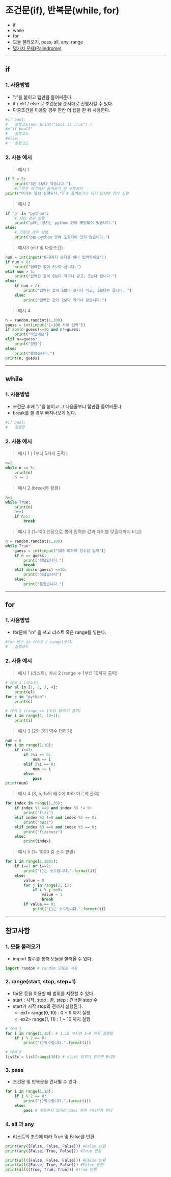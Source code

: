 # 조건문(if), 반복문(while, for)
  - if
  - while
  - for
  - 모듈 불러오기, pass, all, any, range
  - [몇가지 문제(Palindrome)](https://github.com/Lee-KyungSeok/Python-Study/tree/master/If%2CWhile%2CFor/Example)

---

## if
  ### 1. 사용방법
  -  ":"을 붙이고 탭만큼 들여써준다.
  - if / elif / else 로 조건문을 순서대로 진행시킬 수 있다.
  - 다중조건을 이용할 경우 한칸 더 탭을 한 뒤 사용한다.

  ```Python
  #if bool:
  #   실행코드(ex> print("bool is True") )
  #elif bool2"
  #   실행코드
  #else:
  #   실행코드
  ```

  ### 2. 사용 예시

  > 예시 1

  ```Python
  if 3 < 5:
      print("3은 5보다 작습니다.")
      #if문은 여기까지 들여쓰기 된 부분까지
  print("여기는 항상 실행된다.") # 들여쓰기가 되지 않으면 항상 실행
  ```

  > 예시 2

  ```Python
  if 'p' in "python":
      # 참인 경우 실행
      print("p라는 글자는 python 안에 포함되어 있습니다.")
  else:
      # 거짓인 경우 실행
      print("p는 python 안에 포함되어 있지 않습니다.")
  ```

  > 예시3 (elif 및 다중조건)

  ```Python
  num = int(input("0~9까지 숫자를 하나 입력하세요"))
  if num > 8:
      print("입력한 값이 8보다 큽니다.")
  elif num > 5:
      print("입력한 값이 8보다 작거나 같고, 5보다 큽니다.")
  else:
      if num > 2:
          print("입력한 값이 5보다 같거나 작고, 2보다는 큽니다. ")
      else:
          print("입력한 값이 2보다 작거나 같습니다.")
  ```

  > 예시 4

  ```Python
  n = random.randint(1,100)
  guess = int(input("1~100 사이 입력"))
  if abs(n-guess)<=10 and n!=guess:
      print("아깝네요")
  elif n==guess:
      print("정답")
  else:
      print("틀렸습니다.")
  print(n, guess)

  ```

---

## while
  ### 1. 사용방법
  - 조건문 후에 ":"을 붙이고 그 다음줄부터 탭만큼 들여써준다
  - break를 쓸 경우 빠져나오게 된다.

  ```Python
  #if bool:
  #   실행문
  ```

  ### 2. 사용 예시

  > 예시 1 ( 1부터 5까지 출력 )

  ```Python
  n=1
  while n <= 5:
      print(n)
      n += 1

  ```

  > 예시 2 (break문 활용)

  ```Python
  n=1
  while True:
      print(n)
      n+=1
      if n>5:
          break
  ```

  > 예시 3 (1~100 랜덤으로 뽑아 입력한 값과 차이를 맞출때까지 비교)

  ```Python
  n = random.randint(1,100)
  while True:
      guess = int(input("100 이하의 정수값 입력"))
      if n == guess:
          print("정답입니다.")
          break
      elif abs(n-guess) <=10:
          print("아깝습니다")
      else:
          print("틀렸습니다.")
  ```

---

## for
  ### 1. 사용방법
  - for문에 "in" 을 쓰고 리스트 혹은 range를 넣는다.

  ```Python
  #for 변수 in 리스트 / range(숫자)
  #   실행코드
  ```

  ### 2. 사용 예시

  > 예시 1 (리스트), 예시 2 (range => 1부터 10까지 출력)

  ```Python
  # 예시 1 (리스트)
  for el in [1, 2, 3, 4]:
      print(el)
  for c in "python":
      print(c)

  # 예시 2 (range => 1부터 10까지 출력)
  for i in range(1, 10+1):
      print(i)

  ```

  > 예시 3 (2와 3의 약수 더하기)

  ```Python
  num = 0
  for i in range(1,10):
      if i<=3:
          if 3%i == 0:
              num += i
          elif 2%i == 0:
              num += i
          else:
              pass
  print(num)
  ```

  > 예시 4 (3, 5, 15의 배수에 따라 다르게 출력)

  ```Python
  for index in range(1,20):
      if index %3 ==0 and index %5 != 0:
          print("fizz")
      elif index %3 !=0 and index %5 == 0:
          print("buzz")
      elif index %3 ==0 and index %5 == 0:
          print("fizzbuzz")
      else:
          print(index)
  ```

  > 예시 5 (1~ 1000 중 소수 판별)

  ```Python
  for i in range(1,1001):
      if i==1 or i==2:
          print("{}는 소수입니다.".format(i))
      else:
          value = 0
          for j in range(2, i):
              if i % j ==0:
                  value = 1
                  break
          if value == 0:
              print("{}는 소수입니다.".format(i))
  ```
---

## 참고사항
  ### 1. 모듈 불러오기
  - import 함수를 통해 모듈을 불러올 수 있다.

  ```Python
  import random # random 모듈을 사용
  ```

  ### 2. range(start, stop, step=1)
  - for문 등을 이용할 때 범위를 지정할 수 있다.
  - start : 시작, stop : 끝, step : 건너뛸 step 수
  - start가 시작 stop의 전까지 실행된다.
    - ex1> range(0, 10) : 0 ~ 9 까지 실행
    - ex2> range(1, 11) : 1 ~ 10 까지 실행

  ```Python
  # 예시 1
  for i in range(1,10): # 1,10 까지면 1~9 까지 실행됨
      if i % 2 == 0:
          print("{}짝수입니다.".format(i))

  # 예시 2
  listEx = list(range(30)) # start 범위가 없으면 0~29
  ```

  ### 3. pass
  - 조건문 및 반복문을 건너뛸 수 있다.

  ```Python
  for i in range(1,10):
      if i % 2 == 0:
          print("{}짝수입니다.".format(i))
      else:
          pass # 작동하지 않지만 pass 하여 지나치게 된다
  ```

  ### 4. all 과 any
  - 리스트의 조건에 따라 True 및 False를 반환

  ```Python
  print(any([False, False, False])) #False 반환
  print(any([False, True, False])) #True 반환

  print(all([False, False, False])) #False 반환
  print(all([False, True, False])) #False 반환
  print(all([True, True, True])) #True 반환
  ```
